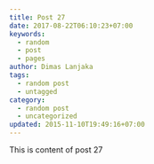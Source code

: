 ```yaml
---
title: Post 27
date: 2017-08-22T06:10:23+07:00
keywords:
  - random
  - post
  - pages
author: Dimas Lanjaka
tags:
  - random post
  - untagged
category:
  - random post
  - uncategorized
updated: 2015-11-10T19:49:16+07:00
---
```

This is content of post 27